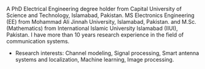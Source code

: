 A PhD Electrical Engineering degree holder from Capital University of Science and Technology, Islamabad, Pakistan. MS Electronics Engineering (EE) from Mohammad Ali Jinnah University, Islamabad, Pakistan. and M.Sc. (Mathematics) from International Islamic University Islamabad (IIUI), Pakistan. I have more than 10 years research experience in the field of communication systems.

- Research interests: Channel modeling, Signal processing, Smart antenna systems and localization, Machine learning, Image processing.
